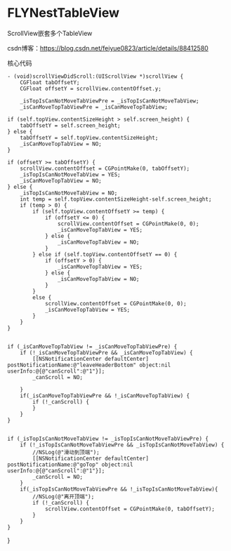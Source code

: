 # FLYNestTableView
ScrollView嵌套多个TableView

csdn博客：https://blog.csdn.net/feiyue0823/article/details/88412580

核心代码

    - (void)scrollViewDidScroll:(UIScrollView *)scrollView {
        CGFloat tabOffsetY;
        CGFloat offsetY = scrollView.contentOffset.y;
    
        _isTopIsCanNotMoveTabViewPre = _isTopIsCanNotMoveTabView;
        _isCanMoveTopTabViewPre = _isCanMoveTopTabView;
    
    if (self.topView.contentSizeHeight > self.screen_height) {
        tabOffsetY = self.screen_height;
    } else {
        tabOffsetY = self.topView.contentSizeHeight;
        _isCanMoveTopTabView = NO;
    }
    
    if (offsetY >= tabOffsetY) {
        scrollView.contentOffset = CGPointMake(0, tabOffsetY);
        _isTopIsCanNotMoveTabView = YES;
        _isCanMoveTopTabView = NO;
    } else {
        _isTopIsCanNotMoveTabView = NO;
        int temp = self.topView.contentSizeHeight-self.screen_height;
        if (temp > 0) {
            if (self.topView.contentOffsetY >= temp) {
                if (offsetY <= 0) {
                    scrollView.contentOffset = CGPointMake(0, 0);
                    _isCanMoveTopTabView = YES;
                } else {
                    _isCanMoveTopTabView = NO;
                }
            } else if (self.topView.contentOffsetY == 0) {
                if (offsetY > 0) {
                    _isCanMoveTopTabView = YES;
                } else {
                    _isCanMoveTopTabView = NO;
                }
            }
            else {
                scrollView.contentOffset = CGPointMake(0, 0);
                _isCanMoveTopTabView = YES;
            }
        }
    }
    
    
    if (_isCanMoveTopTabView != _isCanMoveTopTabViewPre) {
        if (!_isCanMoveTopTabViewPre && _isCanMoveTopTabView) {
            [[NSNotificationCenter defaultCenter] postNotificationName:@"leaveHeaderBottom" object:nil userInfo:@{@"canScroll":@"1"}];
            _canScroll = NO;
            
        }
        if(_isCanMoveTopTabViewPre && !_isCanMoveTopTabView) {
            if (!_canScroll) {
            }
        }
    }
    
    
    if (_isTopIsCanNotMoveTabView != _isTopIsCanNotMoveTabViewPre) {
        if (!_isTopIsCanNotMoveTabViewPre && _isTopIsCanNotMoveTabView) {
            //NSLog(@"滑动到顶端");
            [[NSNotificationCenter defaultCenter] postNotificationName:@"goTop" object:nil userInfo:@{@"canScroll":@"1"}];
            _canScroll = NO;
        }
        if(_isTopIsCanNotMoveTabViewPre && !_isTopIsCanNotMoveTabView){
            //NSLog(@"离开顶端");
            if (!_canScroll) {
                scrollView.contentOffset = CGPointMake(0, tabOffsetY);
            }
        }
    }
}
